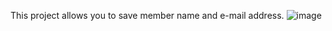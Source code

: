 This project allows you to save member name and e-mail address.
![image](https://user-images.githubusercontent.com/31016709/124678082-86b98f80-deca-11eb-82af-677be0788ab9.png)
